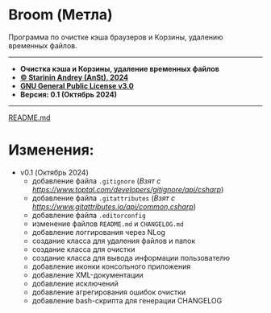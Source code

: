 # Broom \(Метла\)

Программа по очистке кэша браузеров и Корзины, удалению временных файлов.

***

* **Очистка кэша и Корзины, удаление временных файлов**
* [**© Starinin Andrey \(AnSt\), 2024**](https://github.com/anst-foto)
* [**GNU General Public License v3.0**](/LICENSE)
* **Версия: 0.1 \(Октябрь 2024\)**

***

[README.md](/README.md)

# Изменения:

+ v0.1 (Октябрь 2024)
  + добавление файла `.gitignore` (*Взят с https://www.toptal.com/developers/gitignore/api/csharp*)
  + добавление файла `.gitattributes` (*Взят с https://www.gitattributes.io/api/common,csharp*)
  + добавление файла `.editorconfig`
  + изменение файлов `README.md` и `CHANGELOG.md`
  + добавление логгирования через NLog
  + создание класса для удаления файлов и папок
  + создание класса для очистки
  + создание класса для вывода информации пользователю
  + добавление иконки консольного приложения
  + добавление XML-документации
  + добавление исключений
  + добавление агрегирования ошибок очистки
  + добавление bash-скрипта для генерации CHANGELOG
